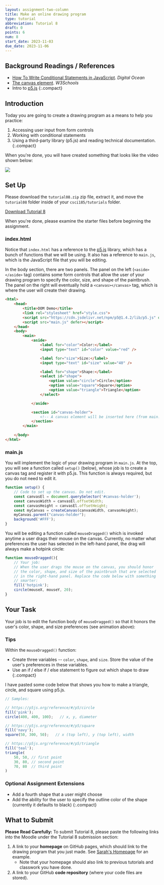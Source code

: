 ```yaml
---
layout: assignment-two-column
title: Make an online drawing program
type: tutorial
abbreviation: Tutorial 8
draft: 0
points: 6
num: 8
start_date: 2023-11-03
due_date: 2023-11-06
---
```


## Background Readings / References
* <a href="https://www.digitalocean.com/community/tutorials/how-to-write-conditional-statements-in-javascript" target="_blank">How To Write Conditional Statements in JavaScript</a>. <em>Digital Ocean</em>  
* <a href="https://www.w3schools.com/html/html5_canvas.asp" target="_blank">The canvas element</a>. <em>W3Schools</em>  
* Intro to <a href="https://p5js.org/" target="_blank">p5.js</a>
{:.compact}

## Introduction 
Today you are going to create a drawing program as a means to help you practice:
1. Accessing user input from form controls
1. Working with conditional statements
1. Using a third-party library (p5.js) and reading technical documentation.
{:.compact}

When you're done, you will have created something that looks like the video shown below:

<img class="medium frame" src="/fall2023/assets/images/tutorials/tutorial08/drawing.gif"/>


## Set Up
Please download the `tutorial08.zip` zip file, extract it, and move the `tutorial08` folder inside of your `csci185/tutorials` folder.

<a href="/fall2023/course-files/tutorials/tutorial08.zip" class="nu-button">Download Tutorial 8 <i class="fas fa-download"></i></a> 

When you're done, please examine the starter files before beginning the assignment.

### index.html
Notice that `index.html` has a reference to the <a href="https://p5js.org/reference/" target="_blank">p5.js</a> library, which has a bunch of functions that we will be using. It also has a reference to `main.js`, which is the JavaScript file that you will be editing.

In the body section, there are two panels. The panel on the left (`<aside></aside>` tag) contains some form controls that allow the user of your drawing program to specify the color, size, and shape of the paintbrush. The panel on the right will eventually hold a `<canvas></canvas>` tag, which is where the user will create their drawing.

```html
<html>
    <head>
        <title>DOM Demo</title>
        <link rel="stylesheet" href="style.css">
        <script src="https://cdn.jsdelivr.net/npm/p5@1.4.2/lib/p5.js" defer></script>
        <script src="main.js" defer></script>
    </head>
    <body>
        <main>
            <aside>
                <label for="color">Color:</label>
                <input type="text" id="color" value="red" />

                <label for="size">Size:</label>
                <input type="text" id="size" value="40" />

                <label for="shape">Shape:</label>
                <select id="shape">
                    <option value="circle">Circle</option>
                    <option value="square">Square</option>
                    <option value="triangle">Triangle</option>
                </select>

            </aside>

            <section id="canvas-holder"> 
                <!-- A canvas element will be inserted here (from main.js) -->
            </section>
        </main>
    
    </body>
</html>
```


### main.js
You will implement the logic of your drawing program in `main.js`. At the top, you will see a function called `setup()` (below), whose job is to create a canvas tag and register it with p5.js. This function is always required, but you do not need to edit it.

```js
function setup() {
    // Code to set up the canvas. Do not edit.
    const canvasEl = document.querySelector('#canvas-holder');
    const canvasWidth = canvasEl.offsetWidth;
    const canvasHeight = canvasEl.offsetHeight; 
    const myCanvas = createCanvas(canvasWidth, canvasHeight);
    myCanvas.parent("canvas-holder");
    background('#FFF');
}
```

You will be editing a function called `mouseDragged()` which is invoked anytime a user drags their mouse on the canvas. Currently, no matter what preferences the user has selected in the left-hand panel, the drag will always make a hotpink circle:

```js
function mouseDragged(){
    // Your job:
    // When the user drags the mouse on the canvas, you should honor
    // the color, shape, and size of the paintbrush that are selected
    // in the right-hand panel. Replace the code below with something
    // smarter:
    fill('hotpink');
    circle(mouseX, mouseY, 20);
}
```

## Your Task
Your job is to edit the function body of `mouseDragged()` so that it honors the user's color, shape, and size preferences (see animation above):


### Tips
Within the `mouseDragged()` function:
* Create three variables -- `color`, `shape`, and `size`. Store the value of the user's preferences in these variables.
* Use an if / else if / else statement to figure out which shape to draw
{:.compact}

I have pasted some code below that shows you how to make a triangle, circle, and square using p5.js.

```js
// Samples:

// https://p5js.org/reference/#/p5/circle
fill('pink');
circle(400, 400, 100);   // x, y, diameter

// https://p5js.org/reference/#/p5/square
fill('navy');
square(50, 300, 50);   // x (top left), y (top left), width

// https://p5js.org/reference/#/p5/triangle
fill('teal');
triangle(
    50, 50, // first point
    30, 80, // second point
    70, 80  // third point
)
```

### Optional Assignment Extensions
* Add a fourth shape that a user might choose
* Add the ability for the user to specify the outline color of the shape (currently it defaults to black)
{:.compact}

## What to Submit
**Please Read Carefully:** To submit Tutorial 8, please paste the following links into the Moodle under the Tutorial 8 submission section:

1. A link to your **homepage** on GitHub pages, which should link to the drawing program that you just made. See <a href="https://vanwars.github.io/csci185-coursework" target="_blank">Sarah's Homepage</a> for an example.
    * Note that your homepage should also link to previous tutorials and classwork you have done.
2. A link to your GitHub **code repository** (where your code files are stored).

